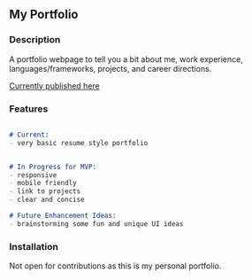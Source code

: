## My Portfolio


### Description 

A portfolio webpage to tell you a bit about me, work experience, languages/frameworks, projects, and career directions. 

[Currently published here](http://andydupuis.com/)

### Features

```markdown

# Current: 
- very basic resume style portfolio


# In Progress for MVP: 
- responsive
- mobile friendly
- link to projects
- clear and concise

# Future Enhancement Ideas: 
- brainstorming some fun and unique UI ideas

```

### Installation

Not open for contributions as this is my personal portfolio. 
